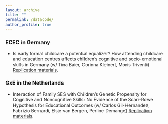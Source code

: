 ```yaml
---
layout: archive
title: ""
permalink: /datacode/
author_profile: true
---
```


### ECEC in Germany

- Is early formal childcare a potential equalizer? How attending childcare and education centres affects children’s cognitive and socio-emotional skills in Germany (w/ Tina Baier, Corinna Kleinert, Moris Triventi) [Replication materials](https://github.com/GaiaGhirardi/ECEC).


### GxE in the Netherlands
- Interaction of Family SES with Children’s Genetic Propensity for Cognitive and Noncognitive Skills: 
No Evidence of the Scarr-Rowe Hypothesis for Educational Outcomes (w/ Carlos Gil-Hernandez, Fabrizio Bernardi, Elsje van Bergen, Perline Demange) [Replication materials](https://github.com/GaiaGhirardi/NTR_GxE).
